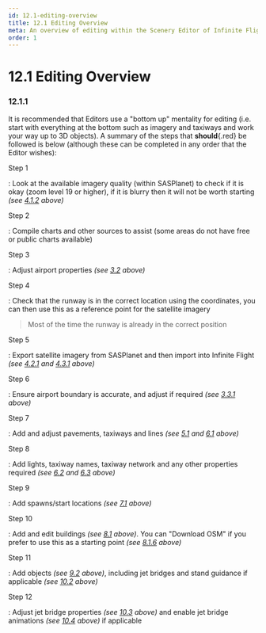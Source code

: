 ```yaml
---
id: 12.1-editing-overview
title: 12.1 Editing Overview
meta: An overview of editing within the Scenery Editor of Infinite Flight.
order: 1
---
```




# 12.1 Editing Overview

### 12.1.1

It is recommended that Editors use a "bottom up" mentality for editing (i.e. start with everything at the bottom such as imagery and taxiways and work your way up to 3D objects). A summary of the steps that **should**{.red} be followed is below (although these can be completed in any order that the Editor wishes):



Step 1

: Look at the available imagery quality (within SASPlanet) to check if it is okay (zoom level 19 or higher), if it is blurry then it will not be worth starting *(see [4.1.2](/guide/scenery-editor-manual/4.-satellite-imagery/4.1-satellite#4.1.2) above)*



Step 2

: Compile charts and other sources to assist (some areas do not have free or public charts available)



Step 3

: Adjust airport properties *(see [3.2](/guide/scenery-editor-manual/3.-getting-started/3.2-airport-properties) above)*



Step 4

: Check that the runway is in the correct location using the coordinates, you can then use this as a reference point for the satellite imagery



> Most of the time the runway is already in the correct position



Step 5

: Export satellite imagery from SASPlanet and then import into Infinite Flight *(see [4.2.1](/guide/scenery-editor-manual/4.-satellite-imagery/4.2-exporting-imagery#4.2.1) and [4.3.1](/guide/scenery-editor-manual/4.-satellite-imagery/4.3-importing-imagery#4.3.1) above)*



Step 6

: Ensure airport boundary is accurate, and adjust if required *(see [3.3.1](/guide/scenery-editor-manual/3.-getting-started/3.3-airport-boundary#3.3.1) above)*



Step 7

: Add and adjust pavements, taxiways and lines *(see [5.1](/guide/scenery-editor-manual/5.-pavements/5.1-editing-pavements) and [6.1](/guide/scenery-editor-manual/6.-taxiways/6.1-editing-taxiways) above)*



Step 8

: Add lights, taxiway names, taxiway network and any other properties required *(see [6.2](/guide/scenery-editor-manual/6.-taxiways/6.2-properties) and [6.3](/guide/scenery-editor-manual/6.-taxiways/6.3-taxiway-network) above)*



Step 9

: Add spawns/start locations *(see [7.1](/guide/scenery-editor-manual/7.-start-locations/7.1-editing-start-locations) above)*



Step 10

: Add and edit buildings *(see [8.1](/guide/scenery-editor-manual/8.-buildings-and-facades/8.1-editing-buildings) above)*. You can "Download OSM" if you prefer to use this as a starting point *(see [8.1.6](/guide/scenery-editor-manual/8.-buildings-and-facades/8.1-editing-buildings#8.1.6) above)*



Step 11

: Add objects *(see [9.2](/guide/scenery-editor-manual/9.-objects/9.2-selection-and-placement) above)*, including jet bridges and stand guidance if applicable *(see [10.2](/guide/scenery-editor-manual/10.-airport-gates/10.2-stand-guidance) above)*



Step 12

: Adjust jet bridge properties *(see [10.3](/guide/scenery-editor-manual/10.-airport-gates/10.3-jet-bridge-properties) above)* and enable jet bridge animations *(see [10.4](/guide/scenery-editor-manual/10.-airport-gates/10.4-jet-bridge-animations) above)* if applicable
